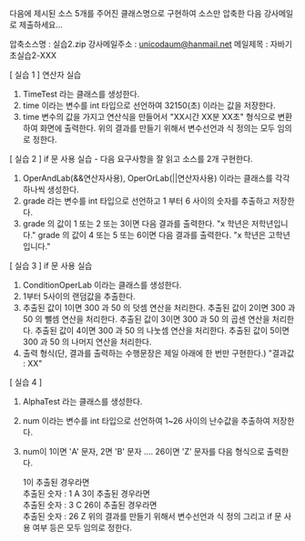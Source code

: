 다음에 제시된 소스 5개를 주어진 클래스명으로 구현하여 소스만 압축한 다음 강사메일로 제출하세요...

압축소스명 : 실습2.zip
강사메일주소 : unicodaum@hanmail.net
메일제목 : 자바기초실습2-XXX

[ 실습 1 ] 연산자 실습

1. TimeTest 라는 클래스를 생성한다.
2. time 이라는 변수를  int 타입으로 선언하여 32150(초) 이라는 값을 저장한다.
3. time 변수의 값을 가지고 연산식을 만들어서
   "XX시간 XX분 XX초" 형식으로 변환하여 화면에 출력한다.
   위의 결과를 만들기 위해서 변수선언과 식 정의는 모두 임의로 정한다.


[ 실습 2 ] if 문 사용 실습 - 다음 요구사항을 잘 읽고 소스를 2개 구현한다.

1. OperAndLab(&&연산자사용), OperOrLab(||연산자사용)
   이라는 클래스를 각각 하나씩 생성한다.
2. grade 라는 변수를 int 타입으로 선언하고 1 부터 6 사이의 숫자를
   추출하고 저장한다.
3. grade 의 값이 1 또는 2 또는 3이면 다음 결과를 출력한다.
   "x 학년은 저학년입니다."
   grade 의 값이 4 또는 5 또는 6이면 다음 결과를 출력한다.
   "x 학년은 고학년입니다."


[ 실습 3 ] if 문 사용 실습
1. ConditionOperLab 이라는 클래스를 생성한다.
2. 1부터 5사이의 랜덤값을 추출한다.
3. 추출된 값이 1이면 300 과 50 의 덧셈 연산을 처리한다.
   추출된 값이 2이면 300 과 50 의 뺄셈 연산을 처리한다.
   추출된 값이 3이면 300 과 50 의 곱센 연산을 처리한다.
   추출된 값이 4이면 300 과 50 의 나눗셈 연산을 처리한다.
   추출된 값이 5이면 300 과 50 의 나머지 연산을 처리한다.
4. 출력 형식(단, 결과를 출력하는 수행문장은 제일 아래에 한 번만 구현한다.)
   "결과값 : XX"


[ 실습 4 ]
1. AlphaTest 라는 클래스를 생성한다.
2. num 이라는 변수를 int 타입으로 선언하여 1~26 사이의 난수값을 추출하여 저장한다.
3. num이 1이면 'A' 문자, 2면 'B' 문자 .... 26이면 'Z' 문자를 다음 형식으로 출력한다.

   1이 추출된 경우라면  		
   추출된 숫자 : 1
   A
   3이 추출된 경우라면  		
   추출된 숫자 : 3
   C
   26이 추출된 경우라면  		
   추출된 숫자 : 26
   Z
   위의 결과를 만들기 위해서 변수선언과 식 정의 그리고 if 문 사용 여부 등은 모두 임의로 정한다.






